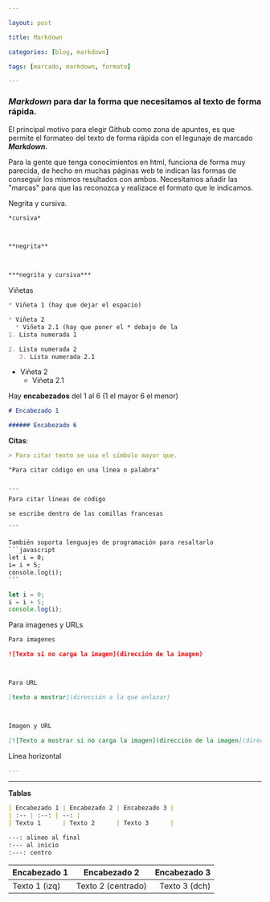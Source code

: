 ```yaml
---

layout: post

title: Markdown

categories: [blog, markdown]

tags: [marcado, markdown, formato]

---
```




### _Markdown_ para dar la forma que necesitamos al texto de forma rápida.



El principal motivo para elegir Github como zona de apuntes, es que permite el formateo del texto de forma rápida con el legunaje de marcado ***Markdown***.

Para la gente que tenga conocimientos en html, funciona de forma muy parecida, de hecho en muchas páginas web te indican las formas de conseguir los mismos resultados con ambos. Necesitamos añadir las "marcas" para que las reconozca y realizace el formato que le indicamos.

Negrita y cursiva.

```markdown
*cursiva*



**negrita**



***negrita y cursiva***
```

Viñetas

```markdown
* Viñeta 1 (hay que dejar el espacio)

* Viñeta 2
  * Viñeta 2.1 (hay que poner el * debajo de la 
1. Lista numerada 1

2. Lista numerada 2
   3. Lista numerada 2.1 
```
* Viñeta 2
  * Viñeta 2.1

Hay **encabezados** del 1 al 6 (1 el mayor 6 el menor)

```markdown
# Encabezado 1

###### Encabezado 6
```

**Citas**:

```markdown
> Para citar texto se usa el símbolo mayor que.

"Para citar código en una línea o palabra"


​```
Para citar líneas de código 

se escribe dentro de las comillas francesas

​```

También soporta lenguajes de programación para resaltarlo
​```javascript
let i = 0;
i= i + 5;
console.log(i);
​```
```

```javascript
let i = 0;
i = i + 5;
console.log(i);
```
Para imagenes y URLs

```markdown
Para imagenes

![Texto si no carga la imagen](dirección de la imagen)



Para URL

[texto a mostrar](dirección a la que enlazar)



Imagen y URL

[![Texto a mostrar si no carga la imagen](dirección de la imagen](dirección del enlace)
```



Línea horizontal

```markdown
---
```
---
**Tablas**

```markdown
| Encabezado 1 | Encabezado 2 | Encabezado 3 |
| :-- | :--: | --: |
| Texto 1      | Texto 2      | Texto 3      |

---: alineo al final
:--- al inicio
:---: centro
```

| Encabezado 1 | Encabezado 2 | Encabezado 3 |
| :-- | :--: | --: |
| Texto 1 (izq)   | Texto 2  (centrado)  | Texto 3  (dch)   |

<!--stackedit_data:
eyJoaXN0b3J5IjpbMjk5NTMwODUxLDEyNDc5MjYyODZdfQ==
-->